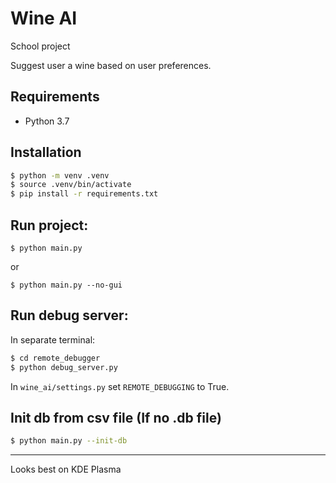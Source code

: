 # Wine AI

School project

Suggest user a wine based on user preferences.

## Requirements

- Python 3.7

## Installation

```bash
$ python -m venv .venv
$ source .venv/bin/activate
$ pip install -r requirements.txt
```

## Run project:

```
$ python main.py
```
or
```
$ python main.py --no-gui
```

## Run debug server:

In separate terminal:
```bash
$ cd remote_debugger
$ python debug_server.py
```
In `wine_ai/settings.py` set `REMOTE_DEBUGGING` to True.

## Init db from csv file (If no .db file)

```bash
$ python main.py --init-db
```

---
Looks best on KDE Plasma
